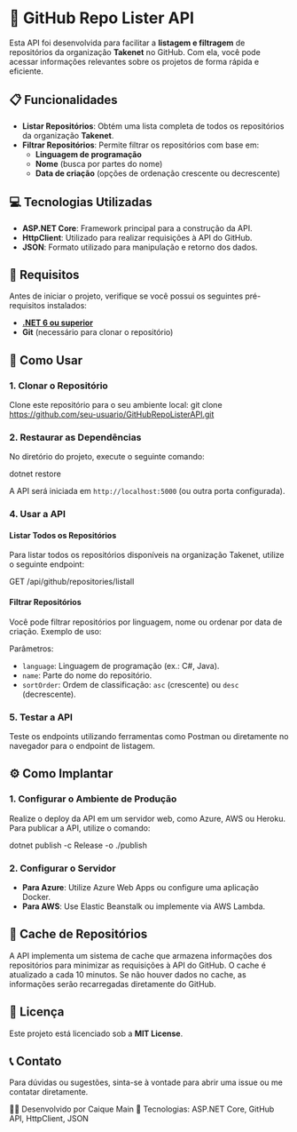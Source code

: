 # 🚀 GitHub Repo Lister API

Esta API foi desenvolvida para facilitar a **listagem e filtragem** de repositórios da organização **Takenet** no GitHub. Com ela, você pode acessar informações relevantes sobre os projetos de forma rápida e eficiente.

## 📋 Funcionalidades

- **Listar Repositórios**: Obtém uma lista completa de todos os repositórios da organização **Takenet**.
- **Filtrar Repositórios**: Permite filtrar os repositórios com base em:
  - **Linguagem de programação**
  - **Nome** (busca por partes do nome)
  - **Data de criação** (opções de ordenação crescente ou decrescente)

## 💻 Tecnologias Utilizadas

- **ASP.NET Core**: Framework principal para a construção da API.
- **HttpClient**: Utilizado para realizar requisições à API do GitHub.
- **JSON**: Formato utilizado para manipulação e retorno dos dados.

## 🔧 Requisitos

Antes de iniciar o projeto, verifique se você possui os seguintes pré-requisitos instalados:

- [**.NET 6 ou superior**](https://dotnet.microsoft.com/download)
- **Git** (necessário para clonar o repositório)

## 🚀 Como Usar

### 1. Clonar o Repositório

Clone este repositório para o seu ambiente local:
git clone https://github.com/seu-usuario/GitHubRepoListerAPI.git

### 2. Restaurar as Dependências

No diretório do projeto, execute o seguinte comando:

dotnet restore


A API será iniciada em `http://localhost:5000` (ou outra porta configurada).

### 4. Usar a API

#### Listar Todos os Repositórios

Para listar todos os repositórios disponíveis na organização Takenet, utilize o seguinte endpoint:

GET /api/github/repositories/listall


#### Filtrar Repositórios

Você pode filtrar repositórios por linguagem, nome ou ordenar por data de criação. Exemplo de uso:


Parâmetros:
- `language`: Linguagem de programação (ex.: C#, Java).
- `name`: Parte do nome do repositório.
- `sortOrder`: Ordem de classificação: `asc` (crescente) ou `desc` (decrescente).

### 5. Testar a API

Teste os endpoints utilizando ferramentas como Postman ou diretamente no navegador para o endpoint de listagem.

## ⚙️ Como Implantar

### 1. Configurar o Ambiente de Produção

Realize o deploy da API em um servidor web, como Azure, AWS ou Heroku. Para publicar a API, utilize o comando:

dotnet publish -c Release -o ./publish


### 2. Configurar o Servidor

- **Para Azure**: Utilize Azure Web Apps ou configure uma aplicação Docker.
- **Para AWS**: Use Elastic Beanstalk ou implemente via AWS Lambda.

## 🧰 Cache de Repositórios

A API implementa um sistema de cache que armazena informações dos repositórios para minimizar as requisições à API do GitHub. O cache é atualizado a cada 10 minutos. Se não houver dados no cache, as informações serão recarregadas diretamente do GitHub.

## 📄 Licença

Este projeto está licenciado sob a **MIT License**.

## 📞 Contato

Para dúvidas ou sugestões, sinta-se à vontade para abrir uma issue ou me contatar diretamente.

👨‍💻 Desenvolvido por Caique Main
🔧 Tecnologias: ASP.NET Core, GitHub API, HttpClient, JSON  

